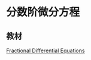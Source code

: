 # 分数阶微分方程

## 教材

[Fractional Differential Equations](../Library/Fractional+Differential+Equations+An+Introduction+to+Fractional+Derivatives,+Fractional+Differential+Equations,+to+Method.pdf)
